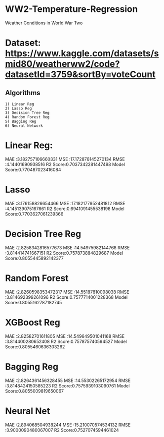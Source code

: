 # WW2-Temperature-Regression
Weather Conditions in World War Two
# Dataset: https://www.kaggle.com/datasets/smid80/weatherww2/code?datasetId=3759&sortBy=voteCount

## Algorithms
    1) Linear Reg
    2) Lasso Reg                
    3) Decision Tree Reg         
    4) Random Forest Reg              
    5) Bagging Reg                
    6) Neural Network

# Linear Reg:
MAE :3.182757106660331
MSE :17.172876145270134
RMSE :4.14401690938516
R2 Score:0.7037342281447498
Model Score:0.770487023416084

# Lasso
MAE :3.176158826654466
MSE :17.182177952481812
RMSE :4.145139075167661
R2 Score:0.6941091455538198
Model Score:0.7703627061239366

# Decision Tree Reg
MAE :2.8258342816577673
MSE :14.54975982144768
RMSE :3.814414741667151
R2 Score:0.757873884829687
Model Score:0.8055445892142377

# Random Forest
MAE :2.8260598353472317
MSE :14.55187810098038
RMSE :3.814692399261096
R2 Score:0.7577714001228368
Model Score:0.8055162787182745

# XGBoost Reg
MAE :2.82582701611805
MSE :14.549649501041168
RMSE :3.814400280652408
R2 Score:0.757875740594527
Model Score:0.8055460636303262

# Bagging Reg
MAE :2.8264361456328455
MSE :14.55302265172954
RMSE :3.8148424150585223
R2 Score:0.7575939103090761
Model Score:0.8055009819650067

# Neural Net
MAE :2.894068504938244
MSE :15.210070574534132
RMSE :3.9000090480067007
R2 Score:0.7527074594461024
